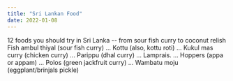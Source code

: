 ```yaml
---
title: "Sri Lankan Food"
date: 2022-01-08
---
```



12 foods you should try in Sri Lanka -- from sour fish curry to coconut relish
Fish ambul thiyal (sour fish curry) ...
Kottu (also, kottu roti) ...
Kukul mas curry (chicken curry) ...
Parippu (dhal curry) ...
Lamprais. ...
Hoppers (appa or appam) ...
Polos (green jackfruit curry) ...
Wambatu moju (eggplant/brinjals pickle)
